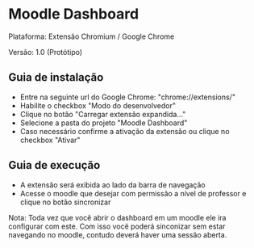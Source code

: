 # Moodle Dashboard

Plataforma: Extensão Chromium / Google Chrome

Versão: 1.0 (Protótipo)

## Guia de instalação
 - Entre na seguinte url do Google Chrome: "chrome://extensions/"
 - Habilite o checkbox "Modo do desenvolvedor"
 - Clique no botão "Carregar extensão expandida..."
 - Selecione a pasta do projeto "Moodle Dashboard"
 - Caso necessário confirme a ativação da extensão ou clique no checkbox "Ativar"

## Guia de execução
 - A extensão será exibida ao lado da barra de navegação
 - Acesse o moodle que desejar com permissão a nível de professor e clique no botão sincronizar
 
Nota: Toda vez que você abrir o dashboard em um moodle ele ira configurar com este. Com isso você poderá sinconizar sem estar navegando no moodle, contudo deverá haver uma sessão aberta.